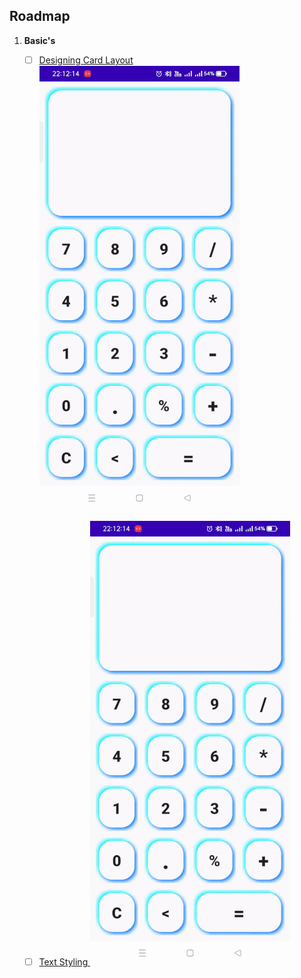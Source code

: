 
  
  ## Roadmap

1. **Basic's**
    - [ ] [Designing Card Layout ](https://github.com/Mimo2k/Android-Development/tree/main/jetpack%20Compose/1.Designing%20card%20layout's)
          <img  alt="img" src="Resources/calculator app.gif">
        
    - [ ] [Text Styling ](https://github.com/Mimo2k/Android-Development/tree/main/jetpack%20Compose/2.Text%20Styling)
          <img  alt="img" src="Resources/calculator app.gif">
       
     


